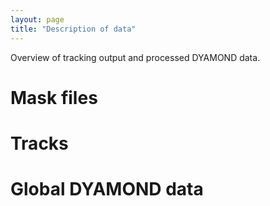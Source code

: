 ```yaml
---
layout: page
title: "Description of data"
---
```


Overview of tracking output and processed DYAMOND data.

# Mask files

# Tracks

# Global DYAMOND data 



